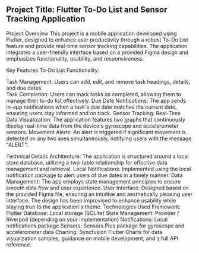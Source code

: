 ## Project Title: Flutter To-Do List and Sensor Tracking Application
Project Overview
This project is a mobile application developed using Flutter, designed to enhance user productivity through a robust To-Do List feature and provide real-time sensor tracking capabilities. The application integrates a user-friendly interface based on a provided Figma design and emphasizes functionality, usability, and responsiveness.

Key Features
To-Do List Functionality:

Task Management: Users can add, edit, and remove task headings, details, and due dates.  
Task Completion: Users can mark tasks as completed, allowing them to manage their to-do list effectively.
Due Date Notifications: The app sends in-app notifications when a task's due date matches the current date, ensuring users stay informed and on track.
Sensor Tracking:
Real-Time Data Visualization: The application features two graphs that continuously display real-time data from the device's gyroscope and accelerometer sensors.
Movement Alerts: An alert is triggered if significant movement is detected on any two axes simultaneously, notifying users with the message "ALERT".

Technical Details
Architecture: The application is structured around a local store database, utilizing a two-table relationship for effective data management and retrieval.
Local Notifications: Implemented using the local notification package to alert users of due dates in a timely manner.
Data Management: The app employs state management principles to ensure smooth data flow and user experience.
User Interface: Designed based on the provided Figma file, ensuring an intuitive and aesthetically pleasing user interface. The design has been improvised to enhance usability while staying true to the application's theme.
Technologies Used
Framework: Flutter
Database: Local storage (SQLite)
State Management: Provider / Riverpod (depending on your implementation)
Notifications: Local notifications package
Sensors: Sensors Plus package for gyroscope and accelerometer data
Charting: Syncfusion Flutter Charts for data visualization
samples, guidance on mobile development, and a full API reference.
